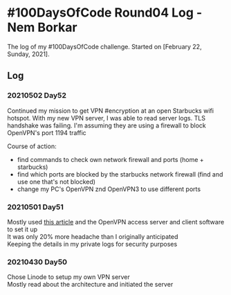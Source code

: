 # #100DaysOfCode Round04 Log - Nem Borkar

The log of my #100DaysOfCode challenge. Started on [February 22, Sunday, 2021].

## Log

### 20210502 Day52
Continued my mission to get VPN #encryption at an open Starbucks wifi hotspot. With my new VPN server, I was able to read server logs. TLS handshake was failing. I'm assuming they are using a firewall to block OpenVPN's port 1194 traffic

Course of action:
- find commands to check own network firewall and ports (home + starbucks)
- find which ports are blocked by the starbucks network firewall (find and use one that's not blocked)
- change my PC's OpenVPN znd OpenVPN3 to use different ports

### 20210501 Day51
Mostly used [this article](https://www.linode.com/docs/guides/install-openvpn-access-server-on-linux/) and the OpenVPN access server and client software to set it up  
It was only 20% more headache than I originally anticipated  
Keeping the details in my private logs for security purposes  


### 20210430 Day50
Chose Linode to setup my own VPN server  
Mostly read about the architecture and initiated the server  

